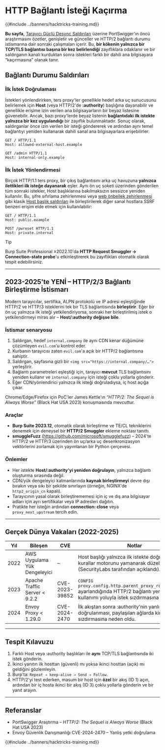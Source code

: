 # HTTP Bağlantı İsteği Kaçırma

{{#include ../banners/hacktricks-training.md}}

**Bu sayfa,** [Tarayıcı Güçlü Desync Saldırıları](https://portswigger.net/research/browser-powered-desync-attacks) üzerine PortSwigger'ın öncü araştırmasını özetler, genişletir ve günceller ve HTTP/2 bağlantı durumu istismarına dair sonraki çalışmaları içerir. Bu, **bir kökenin yalnızca bir TCP/TLS bağlantısı başına bir kez belirlendiği** zayıflıklara odaklanır ve bir saldırganın kanalı kurduktan sonra istekleri farklı bir dahili ana bilgisayara “kaçırmasına” olanak tanır.

## Bağlantı Durumu Saldırıları <a href="#state" id="state"></a>

### İlk İstek Doğrulaması

İstekleri yönlendirirken, ters proxy'ler genellikle hedef arka uç sunucusunu belirlemek için **Host** (veya HTTP/2'de **:authority**) başlığına dayanabilir ve genellikle erişime izin verilen ana bilgisayarların bir beyaz listesine güvenebilir. Ancak, bazı proxy'lerde beyaz listenin **bağlantıdaki ilk istekte yalnızca bir kez uygulandığı** bir zayıflık bulunmaktadır. Sonuç olarak, saldırganlar önce izin verilen bir isteği göndererek ve ardından aynı temel bağlantıyı yeniden kullanarak dahili sanal ana bilgisayarlara erişebilirler:
```http
GET / HTTP/1.1
Host: allowed-external-host.example

GET /admin HTTP/1.1
Host: internal-only.example
```
### İlk İstek Yönlendirmesi

Birçok HTTP/1.1 ters proxy, bir çıkış bağlantısını arka uç havuzuna **yalnızca ilettikleri ilk isteğe dayanarak** eşler. Aynı ön uç soketi üzerinden gönderilen tüm sonraki istekler, Host başlıklarına bakılmaksızın sessizce yeniden kullanılır. Bu, şifre sıfırlama zehirlenmesi veya [web önbellek zehirlenmesi](https://portswigger.net/web-security/web-cache-poisoning) gibi klasik [Host başlık saldırıları](https://portswigger.net/web-security/host-header) ile birleştirilerek diğer sanal hostlara SSRF benzeri erişim elde etmek için kullanılabilir:
```http
GET / HTTP/1.1
Host: public.example

POST /pwreset HTTP/1.1
Host: private.internal
```
> [!TIP]
> Burp Suite Professional ≥2022.10'da **HTTP Request Smuggler → Connection-state probe**'u etkinleştirerek bu zayıflıkları otomatik olarak tespit edebilirsiniz.

---

## 2023-2025'te YENİ – HTTP/2/3 Bağlantı Birleştirme İstismarı

Modern tarayıcılar, sertifika, ALPN protokolü ve IP adresi eşleştiğinde HTTP/2 ve HTTP/3 isteklerini tek bir TLS bağlantısında **birleştirir**. Eğer bir ön uç yalnızca ilk isteği yetkilendiriyorsa, sonraki her birleştirilmiş istek o yetkilendirmeyi miras alır – **Host/:authority değişse bile**.

### İstismar senaryosu
1. Saldırgan, hedef `internal.company` ile aynı CDN kenar düğümüne çözümleyen `evil.com`'u kontrol eder.
2. Kurbanın tarayıcısı zaten `evil.com`'a açık bir HTTP/2 bağlantısına sahiptir.
3. Saldırgan, sayfasına gizli bir `<img src="https://internal.company/…">` yerleştirir.
4. Bağlantı parametreleri eşleştiği için, tarayıcı **mevcut** TLS bağlantısını yeniden kullanır ve `internal.company` için isteği çoklu yollarla gönderir.
5. Eğer CDN/yönlendirici yalnızca ilk isteği doğruladıysa, iç host açığa çıkar.

Chrome/Edge/Firefox için PoC'ler James Kettle'ın *“HTTP/2: The Sequel is Always Worse”* (Black Hat USA 2023) konuşmasında mevcuttur.

### Araçlar
* **Burp Suite 2023.12**, otomatik olarak birleştirme ve TE/CL tekniklerini denemek için deneysel bir **HTTP/2 Smuggler** ekleme noktası tanıttı.
* **smuggleFuzz** (https://github.com/microsoft/smugglefuzz) – 2024'te HTTP/2 ve HTTP/3 üzerinden ön uç/arka uç desenkronizasyon vektörlerini zorlamak için yayımlanan bir Python çerçevesi.

### Önlemler
* Her istekte **Host/:authority'yi yeniden doğrulayın**, yalnızca bağlantı oluşturma sırasında değil.
* CDN/yük dengeleyici katmanlarında **kaynak birleştirmeyi** devre dışı bırakın veya sıkı bir şekilde sınırlayın (örneğin, NGINX'de `http2_origin_cn` kapalı).
* Tarayıcının yasal olarak birleştirememesi için iç ve dış ana bilgisayar adları için ayrı sertifikalar veya IP adresleri dağıtın.
* Pratikte her isteğin ardından **connection: close** veya `proxy_next_upstream` tercih edin.

---

## Gerçek Dünya Vakaları (2022-2025)

| Yıl | Bileşen | CVE | Notlar |
|------|-----------|-----|-------|
| 2022 | AWS Uygulama Yük Dengeleyici | – | Host başlığı yalnızca ilk istekte doğrulandı; kurallar motorunu yamanarak düzeltildi (SecurityLabs tarafından açıklandı). |
| 2023 | Apache Traffic Server < 9.2.2 | CVE-2023-39852 | `CONFIG proxy.config.http.parent_proxy_routing_enable` ayarlandığında HTTP/2 bağlantı yeniden kullanımı yoluyla istek sızdırmasına izin verdi. |
| 2024 | Envoy Proxy < 1.29.0 | CVE-2024-2470 | İlk akıştan sonra :authority'nin yanlış doğrulanması, paylaşılan ağlarda kiralık istek sızdırmasına neden oldu. |

---

## Tespit Kılavuzu

1. Farklı Host veya :authority başlıkları ile **aynı** TCP/TLS bağlantısında iki istek gönderin.
2. İkinci yanıtın ilk hosttan (güvenli) mı yoksa ikinci hosttan (açık) mı geldiğini gözlemleyin.
3. Burp'ta: `Repeat → keep-alive → Send → Follow`.
4. HTTP/2'yi test ederken, masum bir host için **özel** bir akış (ID 1) açın, ardından bir iç hosta ikinci bir akış (ID 3) çoklu yollarla gönderin ve bir yanıt arayın.

---

## Referanslar

* PortSwigger Araştırma – *HTTP/2: The Sequel is Always Worse* (Black Hat USA 2023)
* Envoy Güvenlik Danışmanlığı CVE-2024-2470 – Yanlış yetki doğrulama

{{#include ../banners/hacktricks-training.md}}
